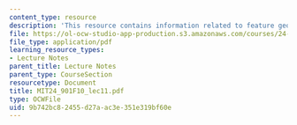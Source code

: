 ```yaml
---
content_type: resource
description: 'This resource contains information related to feature geometry. '
file: https://ol-ocw-studio-app-production.s3.amazonaws.com/courses/24-901-language-and-its-structure-i-phonology-fall-2010/9b742bc82455d27aac3e351e319bf60e_MIT24_901F10_lec11.pdf
file_type: application/pdf
learning_resource_types:
- Lecture Notes
parent_title: Lecture Notes
parent_type: CourseSection
resourcetype: Document
title: MIT24_901F10_lec11.pdf
type: OCWFile
uid: 9b742bc8-2455-d27a-ac3e-351e319bf60e
---
```

